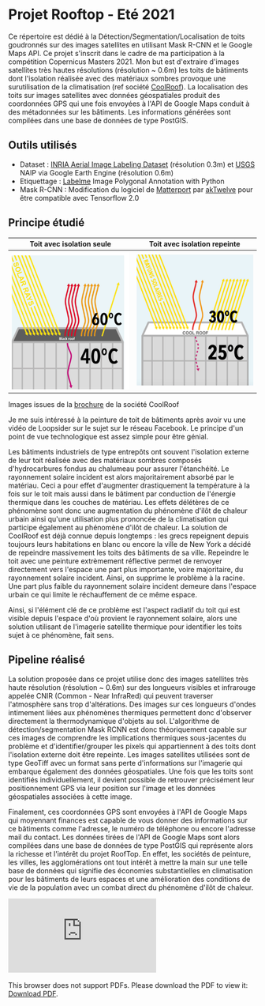 # Projet Rooftop - Eté 2021
Ce répertoire est dédié à la Détection/Segmentation/Localisation de toits goudronnés sur des images satellites en utilisant Mask R-CNN et le Google Maps API. Ce projet s'inscrit dans le cadre de ma participation à la compétition Copernicus Masters 2021. Mon but est d'extraire d'images satellites très hautes résolutions (résolution ~ 0.6m) les toits de bätiments dont l'isolation réalisée avec des matériaux sombres provoque une surutilisation de la climatisation (ref société [CoolRoof](https://coolroof-france.com/en/)). La localisation des toits sur images satellites avec données géospatiales produit des coordonnées GPS qui une fois envoyées à l'API de Google Maps conduit à des métadonnées sur les bâtiments. Les informations générées sont compilées dans une base de données de type PostGIS.

## Outils utilisés 

- Dataset : [INRIA Aerial Image Labeling Dataset](https://project.inria.fr/aerialimagelabeling/) (résolution 0.3m) et [USGS](https://earthexplorer.usgs.gov/) NAIP via Google Earth Engine (résolution 0.6m)
- Etiquettage : [Labelme](https://github.com/wkentaro/labelme) Image Polygonal Annotation with Python
- Mask R-CNN : Modification du logiciel de [Matterport](https://github.com/matterport/Mask_RCNN) par [akTwelve](https://github.com/akTwelve/Mask_RCNN) pour être compatible avec Tensorflow 2.0



## Principe étudié 


Toit avec isolation seule            |  Toit avec isolation repeinte
:-------------------------:|:-------------------------:
<img src="https://github.com/vintel38/RoofTop/blob/master/doc/images/heat.png" width="300" /> | <img src="https://github.com/vintel38/RoofTop/blob/master/doc/images/cool.png"  width="300" />
Images issues de la [brochure](https://coolroof-france.com/wp-content/uploads/2021/05/plaquette_commerciale_en-1.pdf) de la société CoolRoof   

Je me suis intéressé à la peinture de toit de bâtiments après avoir vu une vidéo de Loopsider sur le sujet sur le réseau Facebook. Le principe d'un point de vue technologique est assez simple pour être génial. 

Les bâtiments industriels de type entrepôts ont souvent l'isolation externe de leur toit réalisée avec des matériaux sombres composés d'hydrocarbures fondus au chalumeau pour assurer l'étanchéité. Le rayonnement solaire incident est alors majoritairement absorbé par le matériau. Ceci a pour effet d'augmenter drastiquement la température à la fois sur le toit mais aussi dans le bâtiment par conduction de l'énergie thermique dans les couches de matériau. Les effets délétères de ce phénomène sont donc une augmentation du phénomène d'ilôt de chaleur urbain ainsi qu'une utilisation plus prononcée de la climatisation qui participe également au phénomène d'ilôt de chaleur. La solution de CoolRoof est déjà connue depuis longtemps : les grecs repeignent depuis toujours leurs habitations en blanc ou encore la ville de New York a décidé de repeindre massivement les toits des bâtiments de sa ville. Repeindre le toit avec une peinture extrèmement réflective permet de renvoyer directement vers l'espace une part plus importante, voire majoritaire, du rayonnement solaire incident. Ainsi, on supprime le problème à la racine. Une part plus faible du rayonnement solaire incident demeure dans l'espace urbain ce qui limite le réchauffement de ce même espace. 

Ainsi, si l'élément clé de ce problème est l'aspect radiatif du toit qui est visible depuis l'espace d'où provient le rayonnement solaire, alors une solution utilisant de l'imagerie satellite thermique pour identifier les toits sujet à ce phénomène, fait sens. 


## Pipeline réalisé

La solution proposée dans ce projet utilise donc des images satellites très haute résolution (résolution ~ 0.6m) sur des longueurs visibles et infrarouge appelée CNIR (Common - Near InfraRed) qui peuvent traverser l'atmosphère sans trop d'altérations. Des images sur ces longueurs d'ondes intimement liées aux phénomènes thermiques permettent donc d'observer directement la thermodynamique d'objets au sol. L'algorithme de détection/segmentation Mask RCNN est donc théoriquement capable sur ces images de comprendre les implications thermiques sous-jacentes du problème et d'identifier/grouper les pixels qui appartiennent à des toits dont l'isolation externe doit être repeinte. Les images satellites utilisées sont de type GeoTiff avec un format sans perte d'informations sur l'imagerie qui embarque également des données géospatiales. Une fois que les toits sont identifiés individuellement, il devient possible de retrouver précisément leur positionnement GPS via leur position sur l'image et les données géospatiales associées à cette image. 

Finalement, ces coordonnées GPS sont envoyées à l'API de Google Maps qui moyennant finances est capable de vous donner des informations sur ce bâtiments comme l'adresse, le numéro de téléphone ou encore l'adresse mail du contact. Les données tirées de l'API de Google Maps sont alors compilées dans une base de données de type PostGIS qui représente alors la richesse et l'intérêt du projet RoofTop. En effet, les sociétés de peinture, les villes, les agglomérations ont tout intérêt à mettre la main sur une telle base de données qui signifie des économies substantielles en climatisation pour les bâtiments de leurs espaces et une amélioration des conditions de vie de la population avec un combat direct du phénomène d'ilôt de chaleur. 

<object data="https://github.com/vintel38/RoofTop-Project/blob/master/doc/Presentation2.pdf" type="application/pdf" width="700px" height="700px">
    <embed src="https://github.com/vintel38/RoofTop-Project/blob/master/doc/Presentation2.pdf">
        <p>This browser does not support PDFs. Please download the PDF to view it: <a href="https://github.com/vintel38/RoofTop-Project/blob/master/doc/Presentation2.pdf">Download PDF</a>.</p>
    </embed>
</object>